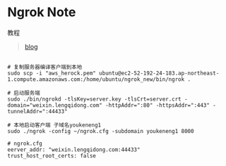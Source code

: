 Ngrok Note
==========

教程

> [blog](https://imququ.com/post/self-hosted-ngrokd.html)

``` shell

# 复制服务器编译客户端到本地
sudo scp -i "aws_herock.pem" ubuntu@ec2-52-192-24-183.ap-northeast-1.compute.amazonaws.com:/home/ubuntu/ngrok_new/bin/ngrok .

# 启动服务端
sudo ./bin/ngrokd -tlsKey=server.key -tlsCrt=server.crt -domain="weixin.lengqidong.com" -httpAddr=":80" -httpsAddr=":443" -tunnelAddr=":44433"

# 本地启动客户端 子域名youkeneng1
sudo ./ngrok -config ~/ngrok.cfg -subdomain youkeneng1 8000

# ngrok.cfg
eerver_addr: "weixin.lengqidong.com:44433"
trust_host_root_certs: false

```
